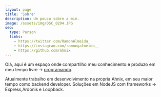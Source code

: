 ```yaml
---
layout: page
title: 'Sobre'
description: Um pouco sobre a mim.
image: /assets/img/DSC_0294.JPG
seo:
  type: Person
  links:
    - https://twitter.com/RamonAlmeida_
    - https://instagram.com/ramongalmeida__
    - https://github.com/ahnix
---
```


Olá, aqui é um espaço onde compartilho meu conhecimento e 
produzo em meu tempo livre -> [programando]. 

Atualmente trabalho em desenvolvimento na propria Ahnix, em seu maior tempo
como backend developer. Soluções em NodeJS com frameworks ->
Express,Ardonis e Loopback.

[programando]: https://github.com/ahnix/
